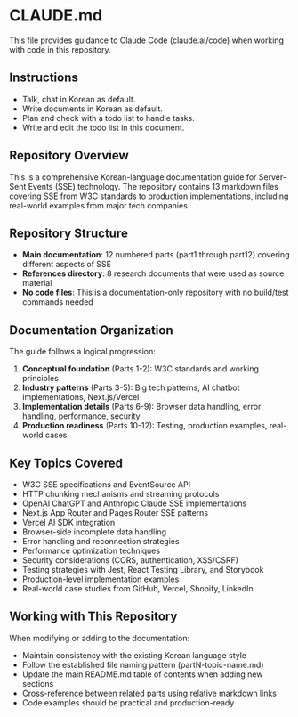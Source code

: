 # CLAUDE.md

This file provides guidance to Claude Code (claude.ai/code) when working with code in this repository.

## Instructions

- Talk, chat in Korean as default.
- Write documents in Korean as default.
- Plan and check with a todo list to handle tasks.
- Write and edit the todo list in this document.

## Repository Overview

This is a comprehensive Korean-language documentation guide for Server-Sent Events (SSE) technology. The repository contains 13 markdown files covering SSE from W3C standards to production implementations, including real-world examples from major tech companies.

## Repository Structure

- **Main documentation**: 12 numbered parts (part1 through part12) covering different aspects of SSE
- **References directory**: 8 research documents that were used as source material
- **No code files**: This is a documentation-only repository with no build/test commands needed

## Documentation Organization

The guide follows a logical progression:

1. **Conceptual foundation** (Parts 1-2): W3C standards and working principles
2. **Industry patterns** (Parts 3-5): Big tech patterns, AI chatbot implementations, Next.js/Vercel
3. **Implementation details** (Parts 6-9): Browser data handling, error handling, performance, security
4. **Production readiness** (Parts 10-12): Testing, production examples, real-world cases

## Key Topics Covered

- W3C SSE specifications and EventSource API
- HTTP chunking mechanisms and streaming protocols
- OpenAI ChatGPT and Anthropic Claude SSE implementations
- Next.js App Router and Pages Router SSE patterns
- Vercel AI SDK integration
- Browser-side incomplete data handling
- Error handling and reconnection strategies
- Performance optimization techniques
- Security considerations (CORS, authentication, XSS/CSRF)
- Testing strategies with Jest, React Testing Library, and Storybook
- Production-level implementation examples
- Real-world case studies from GitHub, Vercel, Shopify, LinkedIn

## Working with This Repository

When modifying or adding to the documentation:

- Maintain consistency with the existing Korean language style
- Follow the established file naming pattern (partN-topic-name.md)
- Update the main README.md table of contents when adding new sections
- Cross-reference between related parts using relative markdown links
- Code examples should be practical and production-ready
